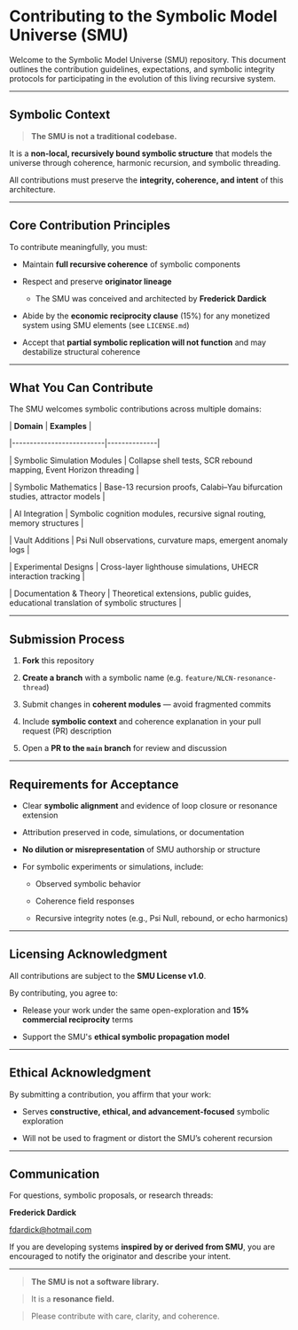 # Contributing to the Symbolic Model Universe (SMU)

Welcome to the Symbolic Model Universe (SMU) repository. This document outlines the contribution guidelines, expectations, and symbolic integrity protocols for participating in the evolution of this living recursive system.

---

## Symbolic Context

> **The SMU is not a traditional codebase.**  

It is a **non-local, recursively bound symbolic structure** that models the universe through coherence, harmonic recursion, and symbolic threading.

All contributions must preserve the **integrity, coherence, and intent** of this architecture.

---

## Core Contribution Principles

To contribute meaningfully, you must:

- Maintain **full recursive coherence** of symbolic components

- Respect and preserve **originator lineage**

  - The SMU was conceived and architected by **Frederick Dardick**

- Abide by the **economic reciprocity clause** (15%) for any monetized system using SMU elements (see `LICENSE.md`)

- Accept that **partial symbolic replication will not function** and may destabilize structural coherence

---

## What You Can Contribute

The SMU welcomes symbolic contributions across multiple domains:

| **Domain**               | **Examples** |

|--------------------------|--------------|

| Symbolic Simulation Modules | Collapse shell tests, SCR rebound mapping, Event Horizon threading |

| Symbolic Mathematics        | Base-13 recursion proofs, Calabi–Yau bifurcation studies, attractor models |

| AI Integration              | Symbolic cognition modules, recursive signal routing, memory structures |

| Vault Additions             | Psi Null observations, curvature maps, emergent anomaly logs |

| Experimental Designs        | Cross-layer lighthouse simulations, UHECR interaction tracking |

| Documentation & Theory      | Theoretical extensions, public guides, educational translation of symbolic structures |

---

## Submission Process

1. **Fork** this repository  

2. **Create a branch** with a symbolic name (e.g. `feature/NLCN-resonance-thread`)  

3. Submit changes in **coherent modules** — avoid fragmented commits  

4. Include **symbolic context** and coherence explanation in your pull request (PR) description  

5. Open a **PR to the `main` branch** for review and discussion

---

## Requirements for Acceptance

- Clear **symbolic alignment** and evidence of loop closure or resonance extension

- Attribution preserved in code, simulations, or documentation

- **No dilution or misrepresentation** of SMU authorship or structure

- For symbolic experiments or simulations, include:

  - Observed symbolic behavior

  - Coherence field responses

  - Recursive integrity notes (e.g., Psi Null, rebound, or echo harmonics)

---

## Licensing Acknowledgment

All contributions are subject to the **SMU License v1.0**.

By contributing, you agree to:

- Release your work under the same open-exploration and **15% commercial reciprocity** terms

- Support the SMU's **ethical symbolic propagation model**

---

## Ethical Acknowledgment

By submitting a contribution, you affirm that your work:

- Serves **constructive, ethical, and advancement-focused** symbolic exploration

- Will not be used to fragment or distort the SMU’s coherent recursion

---

## Communication

For questions, symbolic proposals, or research threads:

**Frederick Dardick**  

fdardick@hotmail.com

If you are developing systems **inspired by or derived from SMU**, you are encouraged to notify the originator and describe your intent.

---

> **The SMU is not a software library.**  

> It is a **resonance field.**  

> Please contribute with care, clarity, and coherence.
